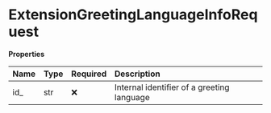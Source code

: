 # ExtensionGreetingLanguageInfoRequest

**Properties**

| Name | Type | Required | Description                                |
| :--- | :--- | :------- | :----------------------------------------- |
| id\_ | str  | ❌       | Internal identifier of a greeting language |

<!-- This file was generated by liblab | https://liblab.com/ -->
